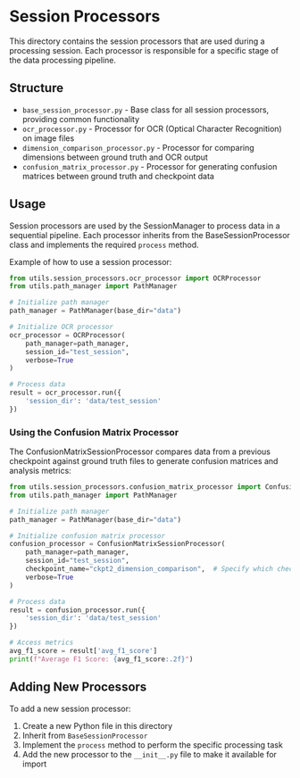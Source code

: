 # Session Processors

This directory contains the session processors that are used during a processing session. Each processor is responsible for a specific stage of the data processing pipeline.

## Structure

- `base_session_processor.py` - Base class for all session processors, providing common functionality
- `ocr_processor.py` - Processor for OCR (Optical Character Recognition) on image files
- `dimension_comparison_processor.py` - Processor for comparing dimensions between ground truth and OCR output
- `confusion_matrix_processor.py` - Processor for generating confusion matrices between ground truth and checkpoint data

## Usage

Session processors are used by the SessionManager to process data in a sequential pipeline. Each processor inherits from the BaseSessionProcessor class and implements the required `process` method.

Example of how to use a session processor:

```python
from utils.session_processors.ocr_processor import OCRProcessor
from utils.path_manager import PathManager

# Initialize path manager
path_manager = PathManager(base_dir="data")

# Initialize OCR processor
ocr_processor = OCRProcessor(
    path_manager=path_manager,
    session_id="test_session",
    verbose=True
)

# Process data
result = ocr_processor.run({
    'session_dir': 'data/test_session'
})
```

### Using the Confusion Matrix Processor

The ConfusionMatrixSessionProcessor compares data from a previous checkpoint against ground truth files to generate confusion matrices and analysis metrics:

```python
from utils.session_processors.confusion_matrix_processor import ConfusionMatrixSessionProcessor
from utils.path_manager import PathManager

# Initialize path manager
path_manager = PathManager(base_dir="data")

# Initialize confusion matrix processor
confusion_processor = ConfusionMatrixSessionProcessor(
    path_manager=path_manager,
    session_id="test_session",
    checkpoint_name="ckpt2_dimension_comparison",  # Specify which checkpoint data to use
    verbose=True
)

# Process data
result = confusion_processor.run({
    'session_dir': 'data/test_session'
})

# Access metrics
avg_f1_score = result['avg_f1_score']
print(f"Average F1 Score: {avg_f1_score:.2f}")
```

## Adding New Processors

To add a new session processor:

1. Create a new Python file in this directory
2. Inherit from `BaseSessionProcessor`
3. Implement the `process` method to perform the specific processing task
4. Add the new processor to the `__init__.py` file to make it available for import 